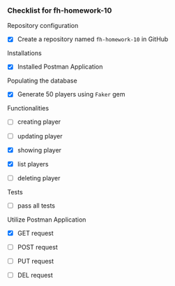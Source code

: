 ### Checklist for fh-homework-10

Repository configuration

- [x] Create a repository named `fh-homework-10` in GitHub

Installations 

- [x] Installed Postman Application

Populating the database

- [x] Generate 50 players using `Faker` gem

Functionalities

  - [ ] creating player

  - [ ] updating player

  - [x] showing player

  - [x] list players

  - [ ] deleting player

Tests

- [ ] pass all tests

Utilize Postman Application

- [x] GET request

- [ ] POST request

- [ ] PUT request

- [ ] DEL request





